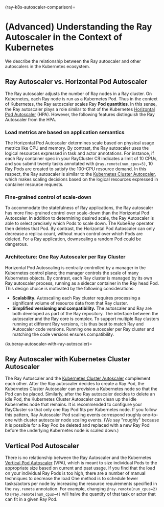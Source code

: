 (ray-k8s-autoscaler-comparison)=
# (Advanced) Understanding the Ray Autoscaler in the Context of Kubernetes
We describe the relationship between the Ray autoscaler and other autoscalers in the Kubernetes
ecosystem.

## Ray Autoscaler vs. Horizontal Pod Autoscaler
The Ray autoscaler adjusts the number of Ray nodes in a Ray cluster.
On Kubernetes, each Ray node is run as a Kubernetes Pod. Thus in the context of Kubernetes,
the Ray autoscaler scales Ray **Pod quantities**. In this sense, the Ray autoscaler
plays a role similar to that of the Kubernetes
[Horizontal Pod Autoscaler](https://kubernetes.io/docs/tasks/run-application/horizontal-Pod-autoscale/) (HPA).
However, the following features distinguish the Ray Autoscaler from the HPA.

### Load metrics are based on application semantics
The Horizontal Pod Autoscaler determines scale based on physical usage metrics like CPU
and memory. By contrast, the Ray autoscaler uses the logical resources expressed in
task and actor annotations. For instance, if each Ray container spec in your RayCluster CR indicates
a limit of 10 CPUs, and you submit twenty tasks annotated with `@ray.remote(num_cpus=5)`,
10 Ray Pods are created to satisfy the 100-CPU resource demand.
In this respect, the Ray autoscaler is similar to the
[Kubernetes Cluster Autoscaler](https://github.com/kubernetes/autoscaler/tree/master/cluster-autoscaler),
which makes scaling decisions based on the logical resources expressed in container
resource requests.

### Fine-grained control of scale-down
To accommodate the statefulness of Ray applications, the Ray autoscaler has more
fine-grained control over scale-down than the Horizontal Pod Autoscaler. In addition to
determining desired scale, the Ray Autoscaler is able to select precisely which Pods
to scale down. The KubeRay operator then deletes that Pod.
By contrast, the Horizontal Pod Autoscaler can only decrease a replica count, without much
control over which Pods are deleted. For a Ray application, downscaling a random
Pod could be dangerous.

### Architecture: One Ray Autoscaler per Ray Cluster
Horizontal Pod Autoscaling is centrally controlled by a manager in the Kubernetes control plane;
the manager controls the scale of many Kubernetes objects.
By contrast, each Ray cluster is managed by its own Ray autoscaler process,
running as a sidecar container in the Ray head Pod. This design choice is motivated
by the following considerations:

- **Scalability.** Autoscaling each Ray cluster requires processing a significant volume of resource
  data from that Ray cluster.
- **Simplified versioning and compatibility.** The autoscaler and Ray are both developed
  as part of the Ray repository. The interface between the autoscaler and the Ray core is complex.
  To support multiple Ray clusters running at different Ray versions, it is thus best to match
  Ray and Autoscaler code versions. Running one autoscaler per Ray cluster and matching the code versions
  ensures compatibility.

(kuberay-autoscaler-with-ray-autoscaler)=
## Ray Autoscaler with Kubernetes Cluster Autoscaler
The Ray Autoscaler and the
[Kubernetes Cluster Autoscaler](https://github.com/kubernetes/autoscaler/tree/master/cluster-autoscaler)
complement each other.
After the Ray autoscaler decides to create a Ray Pod, the Kubernetes Cluster Autoscaler
can provision a Kubernetes node so that the Pod can be placed.
Similarly, after the Ray autoscaler decides to delete an idle Pod, the Kubernetes
Cluster Autoscaler can clean up the idle Kubernetes node that remains.
It is recommended to configure your RayCluster so that only one Ray Pod fits per Kubernetes node.
If you follow this pattern, Ray Autoscaler Pod scaling events correspond roughly one-to-one with cluster autoscaler
node scaling events. (We say "roughly" because it is possible for a Ray Pod be deleted and replaced
with a new Ray Pod before the underlying Kubernetes node is scaled down.)


## Vertical Pod Autoscaler
There is no relationship between the Ray Autoscaler and the Kubernetes
[Vertical Pod Autoscaler](https://github.com/kubernetes/autoscaler/tree/master/vertical-pod-autoscaler) (VPA),
which is meant to size individual Pods to the appropriate size based on current and past usage.
If you find that the load on your individual Ray Pods is too high, there are a number
of manual techniques to decrease the load
One method is to schedule fewer tasks/actors per node by increasing the resource
requirements specified in the `ray.remote` annotation.
For example, changing `@ray.remote(num_cpus=2)` to `@ray.remote(num_cpus=4)`
will halve the quantity of that task or actor that can fit in a given Ray Pod.
